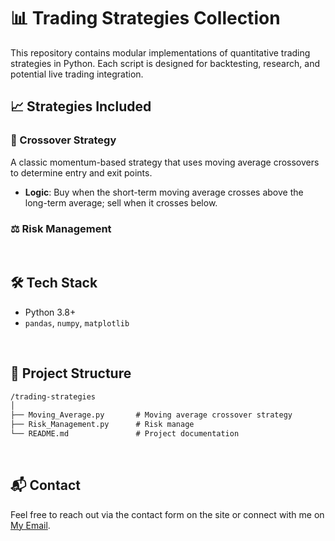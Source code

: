# 📊 Trading Strategies Collection
This repository contains modular implementations of quantitative trading strategies in Python. Each script is designed for backtesting, research, and potential live trading integration.
<br>

## 📈 Strategies Included

### 🔁 Crossover Strategy
A classic momentum-based strategy that uses moving average crossovers to determine entry and exit points.
- **Logic**: Buy when the short-term moving average crosses above the long-term average; sell when it crosses below.

### ⚖️ Risk Management

<br>

## 🛠️ Tech Stack
- Python 3.8+
- `pandas`, `numpy`, `matplotlib`
<br>

## 📁 Project Structure
```md
/trading-strategies
│
├── Moving_Average.py       # Moving average crossover strategy
├── Risk_Management.py      # Risk manage
└── README.md               # Project documentation
```
<br>

## 📬 Contact
Feel free to reach out via the contact form on the site or connect with me on [My Email](mimilee2733@gmail.com).
